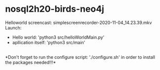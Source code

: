 # nosql2h20-birds-neo4j
Helloworld screencast: simplescreenrecorder-2020-11-04_14.23.39.mkv
<br/>
Launch:
- Hello world: 'python3 src/helloWorldMain.py'
- apllication itself: 'python3 src/main'
<br/>
*Don't forget to run the configure script: './configure.sh'  in order to install the packages needed!!!*
